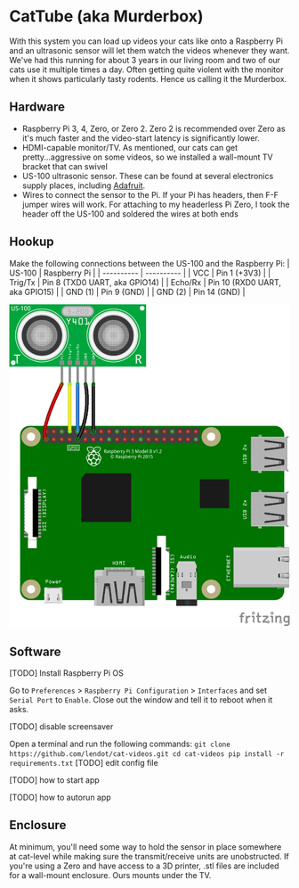 # CatTube (aka Murderbox)

With this system you can load up videos your cats like onto a Raspberry Pi
and an ultrasonic sensor will let them watch the videos whenever they want.
We've had this running for about 3 years in our living room and two of our
cats use it multiple times a day. Often getting quite violent with the 
monitor when it shows particularly tasty rodents. Hence us calling it the
Murderbox.

## Hardware

- Raspberry Pi 3, 4, Zero, or Zero 2. Zero 2 is recommended over Zero as
it's much faster and the video-start latency is significantly lower.
- HDMI-capable monitor/TV. As mentioned, our cats can get
pretty...aggressive on some videos, so we installed a wall-mount TV bracket
that can swivel
- US-100 ultrasonic sensor. These can be found at several electronics
supply places, including [Adafruit](https://www.adafruit.com/product/4019).
- Wires to connect the sensor to the Pi. If your Pi has headers, then
F-F jumper wires will work. For attaching to my headerless Pi Zero, I
took the header off the US-100 and soldered the wires at both ends

## Hookup

Make the following connections between the US-100 and the Raspberry Pi:
| US-100     | Raspberry Pi |
| ---------- | ---------- |
| VCC        | Pin 1 (+3V3) |
| Trig/Tx    | Pin 8 (TXD0 UART, aka GPIO14) |
| Echo/Rx    | Pin 10 (RXD0 UART, aka GPIO15) |
| GND (1)    | Pin 9 (GND) |
| GND (2)    | Pin 14 (GND) |



![wiring connections between Raspberry Pi and US-100](images/murderbox-hookup.png)

## Software

[TODO] Install Raspberry Pi OS

Go to `Preferences` > `Raspberry Pi Configuration` > `Interfaces` and set `Serial Port` to `Enable`.
Close out the window and tell it to reboot when it asks.

[TODO] disable screensaver

Open a terminal and run the following commands:
`
git clone https://github.com/lendot/cat-videos.git
cd cat-videos
pip install -r requirements.txt
`
[TODO] edit config file

[TODO] how to start app

[TODO] how to autorun app


## Enclosure

At minimum, you'll need some way to hold the sensor in place somewhere
at cat-level while making sure the transmit/receive units are unobstructed.
If you're using a Zero and have access to a 3D printer, .stl files are
included for a wall-mount enclosure. Ours mounts under the TV.

